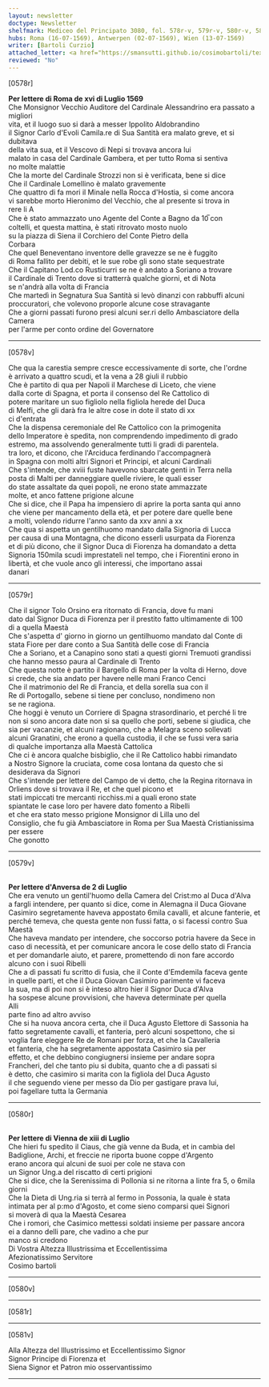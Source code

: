 ```yaml
---
layout: newsletter
doctype: Newsletter
shelfmark: Mediceo del Principato 3080, fol. 578r-v, 579r-v, 580r-v, 581r-v
hubs: Roma (16-07-1569), Antwerpen (02-07-1569), Wien (13-07-1569)
writer: [Bartoli Curzio]
attached_letter: <a href="https://smansutti.github.io/cosimobartoli/texts/2979_089/">2979_089</a>
reviewed: "No"
---
```


[0578r]  
  
  
<strong>Per lettere di Roma de xvi di Luglio 1569</strong>  
Che Monsignor Vecchio Auditore del Cardinale Alessandrino era passato a migliori  
vita, et il luogo suo si darà a messer Ippolito Aldobrandino  
il Signor Carlo d'Evoli Camila.re di Sua Santità era malato greve, et si dubitava  
della vita sua, et il Vescovo di Nepi si trovava ancora lui  
malato in casa del Cardinale Gambera, et per tutto Roma si sentiva  
no molte malattie  
Che la morte del Cardinale Strozzi non si è verificata, bene si dice  
Che il Cardinale Lomellino è malato gravemente  
Che quattro di fa mori il Minale nella Rocca d'Hostia, sì come ancora  
vi sarebbe morto Hieronimo del Vecchio, che al presente si trova in  
rere li A  
Che è stato ammazzato uno Agente del Conte a Bagno da 10̅ con  
coltelli, et questa mattina, è stati ritrovato mosto nuolo  
su la piazza di Siena il Corchiero del Conte Pietro della  
Corbara  
Che quel Beneventano inventore delle gravezze se ne è fuggito  
di Roma fallito per debiti, et le sue robe gli sono state sequestrate  
Che il Capitano Lod.co Rusticurri se ne è andato a Soriano a trovare  
il Cardinale di Trento dove si tratterrà qualche giorni, et di Nota  
se n'andrà alla volta di Francia  
Che martedì in Segnatura Sua Santità si levò dinanzi con rabbuffi alcuni  
proccuratori, che volevono proporle alcune cose stravagante  
Che a giorni passati furono presi alcuni ser.ri dello Ambasciatore della Camera  
per l'arme per conto ordine del Governatore  
  
---  

[0578v]  
  
  
Che qua la carestia sempre cresce eccessivamente di sorte, che l'ordne  
è arrivato a quattro scudi, et la vena a 28 giuli il rubbio  
Che è partito di qua per Napoli il Marchese di Liceto, che viene  
dalla corte di Spagna, et porta il consenso del Re Cattolico di  
potere maritare un suo figliolo nella figliola herede del Duca  
di Melfi, che gli darà fra le altre cose in dote il stato di xx  
ci d'entrata  
Che la dispensa ceremoniale del Re Cattolico con la primogenita  
dello Imperatore è spedita, non comprendendo impedimento di grado  
estremo, ma assolvendo generalmente tutti li gradi di parentela.  
tra loro, et dicono, che l'Arciduca ferdinando l'accompagnerà  
in Spagna con molti altri Signori et Principi, et alcuni Cardinali  
Che s'intende, che xviii fuste havevono sbarcate genti in Terra nella  
posta di Malti per danneggiare quelle riviere, le quali esser  
do state assaltate da quei popoli, ne erono state ammazzate  
molte, et anco fattene prigione alcune  
Che si dice, che il Papa ha impensiero di aprire la porta santa qui anno  
che viene per mancamento della età, et per potere dare quelle bene  
a molti, volendo ridurre l'anno santo da xxv anni a xx  
Che qua si aspetta un gentilhuomo mandato dalla Signoria di Lucca  
per causa di una Montagna, che dicono esserli usurpata da Fiorenza  
et di più dicono, che il Signor Duca di Fiorenza ha domandato a detta  
Signoria 150mila scudi imprestateli nel tempo, che i Fiorentini erono in  
libertà, et che vuole anco gli interessi, che importano assai  
danari  
  
---  

[0579r]  
  
  
Che il signor Tolo Orsino era ritornato di Francia, dove fu mani  
dato dal Signor Duca di Fiorenza per il prestito fatto ultimamente di 100  
di a quella Maestà  
Che s'aspetta d' giorno in giorno un gentilhuomo mandato dal Conte di  
stata Fiore per dare conto a Sua Santità delle cose di Francia  
Che a Soriano, et a Canapino sono stati a questi giorni Tremuoti grandissi  
che hanno messo paura al Cardinale di Trento  
Che questa notte è partito il Bargello di Roma per la volta di Herno, dove  
si crede, che sia andato per havere nelle mani Franco Cenci  
Che il matrimonio del Re di Francia, et della sorella sua con il  
Re di Portogallo, sebene si tiene per concluso, nondimeno non  
se ne ragiona.  
Che hoggi è venuto un Corriere di Spagna strasordinario, et perché li tre  
non si sono ancora date non si sa quello che porti, sebene si giudica, che  
sia per vacanzie, et alcuni ragionano, che a Melagra sceno sollevati  
alcuni Granatini, che erono a quella custodia, il che se fussi vera saria  
di qualche importanza alla Maestà Cattolica  
Che ci è ancora qualche bisbiglio, che il Re Cattolico habbi rimandato  
a Nostro Signore la cruciata, come cosa lontana da questo che si desiderava da Signori  
Che s'intende per lettere del Campo de vi detto, che la Regina ritornava in  
Orliens dove si trovava il Re, et che quel picono et  
stati impiccati tre mercanti ricchiss.mi a quali erono state  
spiantate le case loro per havere dato fomento a Ribelli  
et che era stato messo prigione Monsignor di Lilla uno del  
Consiglio, che fu già Ambasciatore in Roma per Sua Maestà Cristianissima per essere  
Che gonotto  
  
---  

[0579v]  
  
  
<br/><strong>Per lettere d'Anversa de 2 di Luglio</strong>  
Che era venuto un gentil'huomo della Camera del Crist:mo al Duca d'Alva  
a fargli intendere, per quanto si dice, come in Alemagna il Duca Giovane  
Casimiro segretamente haveva appostato 6mila cavalli, et alcune fanterie, et  
perché temeva, che questa gente non fussi fatta, o si facessi contro Sua Maestà  
Che haveva mandato per intendere, che soccorso potria havere da Sece in  
caso di necessità, et per comunicare ancora le cose dello stato di Francia  
et per domandarle aiuto, et parere, promettendo di non fare accordo  
alcuno con i suoi Ribelli  
Che a dì passati fu scritto di fusia, che il Conte d'Emdemila faceva gente  
in quelle parti, et che il Duca Giovan Casimiro parimente vi faceva  
la sua, ma di poi non si è inteso altro hier il Signor Duca d'Alva  
ha sospese alcune provvisioni, che haveva determinate per quella  
Alli  
parte fino ad altro avviso  
Che si ha nuova ancora certa, che il Duca Agusto Elettore di Sassonia ha  
fatto segretamente cavalli, et fanteria, però alcuni sospettono, che si  
voglia fare eleggere Re de Romani per forza, et che la Cavalleria  
et fanteria, che ha segretamente appostata Casimiro sia per  
effetto, et che debbino congiugnersi insieme per andare sopra  
Francheri, del che tanto piu si dubita, quanto che a dì passati si  
è detto, che casimiro si marita con la figliola del Duca Agusto  
il che seguendo viene per messo da Dio per gastigare prava lui,  
poi fagellare tutta la Germania  
  
---  

[0580r]  
  
  
<br/><strong>Per lettere di Vienna de xiii di Luglio</strong>  
Che hieri fu spedito il Ciaus, che già venne da Buda, et in cambia del  
Badiglione, Archi, et freccie ne riporta buone coppe d'Argento  
erano ancora qui alcuni de suoi per cole ne stava con  
un Signor Ung.a del riscatto di certi prigioni  
Che si dice, che la Serenissima di Pollonia si ne ritorna a linte fra 5, o 6mila  
giorni  
Che la Dieta di Ung.ria si terrà al fermo in Possonia, la quale è stata  
intimata per al p:mo d'Agosto, et come sieno comparsi quei Signori  
si moverà di qua la Maestà Cesarea  
Che i romori, che Casimico mettessi soldati insieme per passare ancora  
ei a danno delli pare, che vadino a che pur  
manco si credono  
Di Vostra Altezza Illustrissima et Eccellentissima  
Afezionatissimo Servitore  
Cosimo bartoli  
  
---  

[0580v]  
  
  
  
---  

[0581r]  
  
  
  
---  

[0581v]  
  
  
Alla Altezza del Illustrissimo et Eccellentissimo Signor  
Signor Principe di Fiorenza et  
Siena Signor et Patron mio osservantissimo  
  
---  


